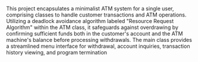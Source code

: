 This project encapsulates a minimalist ATM system for a single user, comprising classes to handle customer transactions and ATM operations. Utilizing a deadlock avoidance algorithm labeled "Resource Request Algorithm" within the ATM class, it safeguards against overdrawing by confirming sufficient funds both in the customer's account and the ATM machine's balance before processing withdrawals. The main class provides a streamlined menu interface for withdrawal, account inquiries, transaction history viewing, and program termination
